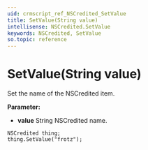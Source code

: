 ```yaml
---
uid: crmscript_ref_NSCredited_SetValue
title: SetValue(String value)
intellisense: NSCredited.SetValue
keywords: NSCredited, SetValue
so.topic: reference
---
```


# SetValue(String value)

Set the name of the NSCredited item.

**Parameter:** 
* **value** String NSCredited name.

```crmscript
NSCredited thing;
thing.SetValue("frotz");
```

